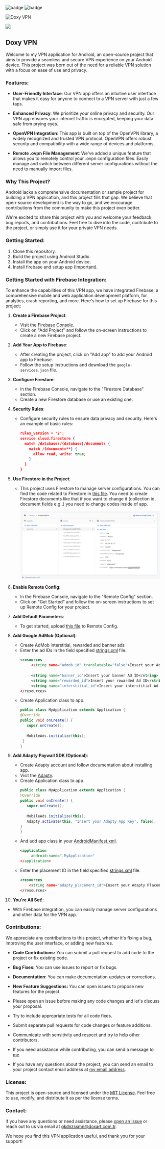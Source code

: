 ![badge](https://flat.badgen.net/badge/DoxyVPN/Still%20in%20development/red) ![badge](https://flat.badgen.net/badge/License/Free/green)

![Doxy VPN](https://i.ibb.co/NNfkBts/Frame-100.png)  

[<img src="https://www.freepnglogos.com/uploads/play-store-logo-png/play-store-logo-nisi-filters-australia-11.png">](https://play.google.com/store/apps/details?id=com.doxart.ivpn)

## Doxy VPN

Welcome to my VPN application for Android, an open-source project that aims to provide a seamless and secure VPN experience on your Android device. This project was born out of the need for a reliable VPN solution with a focus on ease of use and privacy.

### Features:
- **User-Friendly Interface**: Our VPN app offers an intuitive user interface that makes it easy for anyone to connect to a VPN server with just a few taps.

- **Enhanced Privacy**: We prioritize your online privacy and security. Our VPN app ensures your internet traffic is encrypted, keeping your data safe from prying eyes.

- **OpenVPN Integration**: This app is built on top of the OpenVPN library, a widely recognized and trusted VPN protocol. OpenVPN offers robust security and compatibility with a wide range of devices and platforms.

- **Remote .ovpn File Management**: We've added a unique feature that allows you to remotely control your .ovpn configuration files. Easily manage and switch between different server configurations without the need to manually import files.

### Why This Project?
Android lacks a comprehensive documentation or sample project for building a VPN application, and this project fills that gap. We believe that open-source development is the way to go, and we encourage contributions from the community to make this project even better.

We're excited to share this project with you and welcome your feedback, bug reports, and contributions. Feel free to dive into the code, contribute to the project, or simply use it for your private VPN needs.

### Getting Started:
1. Clone this repository.
2. Build the project using Android Studio.
3. Install the app on your Android device.
4. Install firebase and setup app (Important).

### Getting Started with Firebase Integration:

To enhance the capabilities of this VPN app, we have integrated Firebase, a comprehensive mobile and web application development platform, for analytics, crash reporting, and more. Here's how to set up Firebase for this project:

1. **Create a Firebase Project**:
   - Visit the [Firebase Console](https://console.firebase.google.com/).
   - Click on "Add Project" and follow the on-screen instructions to create a new Firebase project.

2. **Add Your App to Firebase**:
   - After creating the project, click on "Add app" to add your Android app to Firebase.
   - Follow the setup instructions and download the `google-services.json` file.

3. **Configure Firestore**:
   - In the Firebase Console, navigate to the "Firestore Database" section.
   - Create a new Firestore database or use an existing one.

4. **Security Rules**:
   - Configure security rules to ensure data privacy and security. Here's an example of basic rules:
     ```json
     rules_version = '2';
     service cloud.firestore {
       match /databases/{database}/documents {
         match /{document=**} {
           allow read, write: true;
         }
       }
     }
     ```

5. **Use Firestore in the Project**:
   - This project uses Firestore to manage server configurations. You can find the code related to Firestore in [this file](https://github.com/doxart/DoxyVPN/blob/master/firestore-collection-template.json). You need to create Firestore documents like that if you want to change it (collection id, document fields e.g..) you need to change codes inside of app. 

     ![Document template](https://github.com/doxart/DoxyVPN/blob/master/firestore-document-template.png)   

6. **Enable Remote Config**:
   - In the Firebase Console, navigate to the "Remote Config" section.
   - Click on "Get Started" and follow the on-screen instructions to set up Remote Config for your project.

7. **Add Default Parameters**:
   - To get started, upload [this file](https://github.com/doxart/DoxyVPN/blob/master/remote_config_DoxyVPN.json) to Remote Config.

8. **Add Google AdMob (Optional)**:
   - Create AdMob interstitial, rewarded and banner ads
   - Enter the ad IDs in the field specified [strings.xml](https://github.com/doxart/DoxyVPN/blob/master/app/src/main/res/values/strings.xml) file.
     ```xml
     <resources
          <string name="admob_id" translatable="false">Insert your Admob App ID</string>
     
          <string name="banner_id">Insert your banner Ad ID</string>
          <string name="rewarded_id">Insert your rewarded Ad ID</string>
          <string name="interstitial_id">Insert your interstitial Ad ID</string>
     </resources>
     ```
   - Create Application class to app.
     ```java
     public class MyApplication extends Application {
     @Override
     public void onCreate() {
        super.onCreate();

        MobileAds.initialize(this);
      }
     }
     ```

8. **Add Adapty Paywall SDK (Optional)**:
   - Create Adapty account and follow documentation about installing app.
   - Visit the [Adapty](https://docs.adapty.io/docs/what-is-adapty).
   - Create Application class to app.
     ```java
     public class MyApplication extends Application {
     @Override
     public void onCreate() {
        super.onCreate();

        MobileAds.initialize(this);
        Adapty.activate(this, "Insert your Adapty App Key", false);
     }
     }
     ```
   - And add app class in your [AndroidManifest.xml](https://github.com/doxart/DoxyVPN/blob/master/app/src/main/AndroidManifest.xml).
     ```xml
     <application
          android:name=".MyApplication"
     </application>
     ```
   - Enter the placement ID in the field specified [strings.xml](https://github.com/doxart/DoxyVPN/blob/master/app/src/main/res/values/strings.xml) file.
      ```xml
     <resources
          <string name="adapty_placement_id">Insert your Adapty Placement ID</string>
     </resources>
     ```

11. **You're All Set!**:
   - With Firebase integration, you can easily manage server configurations and other data for the VPN app.


### Contributions:
We appreciate any contributions to this project, whether it's fixing a bug, improving the user interface, or adding new features.

- **Code Contributions:** You can submit a pull request to add code to the project or fix existing code.
- **Bug Fixes:** You can use issues to report or fix bugs.
- **Documentation:** You can make documentation updates or corrections.
- **New Feature Suggestions:** You can open issues to propose new features for the project.

- Please open an issue before making any code changes and let's discuss your proposal.
- Try to include appropriate tests for all code fixes.
- Submit separate pull requests for code changes or feature additions.
- Communicate with sensitivity and respect and try to help other contributors.

- If you need assistance while contributing, you can send a message to [me](https://github.com/doxart).
- If you have any questions about the project, you can send an email to your project contact email address at [my email address](mailto:gkdnzssmn@doxart.com.tr).

### License:
This project is open-source and licensed under the [MIT License](LICENSE). Feel free to use, modify, and distribute it as per the license terms.

### Contact:
If you have any questions or need assistance, please [open an issue](https://github.com/doxart/DoxyVPN/issues) or reach out to us via email at gkdnzssmn@doxart.com.tr.

We hope you find this VPN application useful, and thank you for your support!


